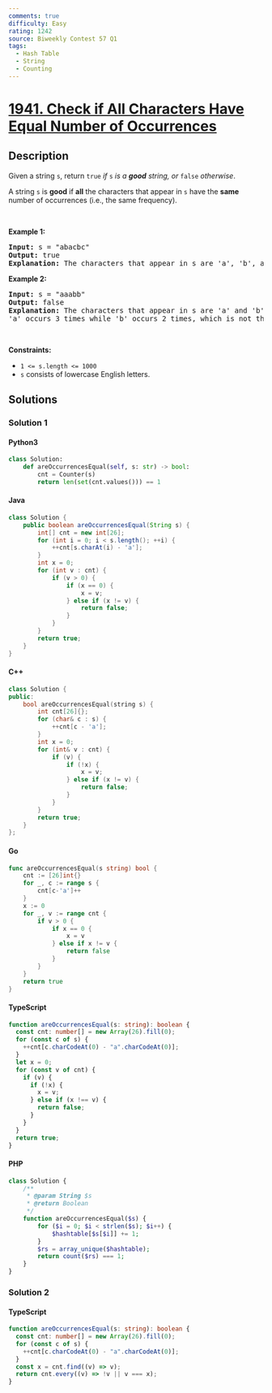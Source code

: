 ```yaml
---
comments: true
difficulty: Easy
rating: 1242
source: Biweekly Contest 57 Q1
tags:
  - Hash Table
  - String
  - Counting
---
```


<!-- problem:start -->

# [1941. Check if All Characters Have Equal Number of Occurrences](https://leetcode.com/problems/check-if-all-characters-have-equal-number-of-occurrences)

## Description

<!-- description:start -->

<p>Given a string <code>s</code>, return <code>true</code><em> if </em><code>s</code><em> is a <strong>good</strong> string, or </em><code>false</code><em> otherwise</em>.</p>

<p>A string <code>s</code> is <strong>good</strong> if <strong>all</strong> the characters that appear in <code>s</code> have the <strong>same</strong> number of occurrences (i.e., the same frequency).</p>

<p>&nbsp;</p>
<p><strong class="example">Example 1:</strong></p>

<pre>
<strong>Input:</strong> s = &quot;abacbc&quot;
<strong>Output:</strong> true
<strong>Explanation:</strong> The characters that appear in s are &#39;a&#39;, &#39;b&#39;, and &#39;c&#39;. All characters occur 2 times in s.
</pre>

<p><strong class="example">Example 2:</strong></p>

<pre>
<strong>Input:</strong> s = &quot;aaabb&quot;
<strong>Output:</strong> false
<strong>Explanation:</strong> The characters that appear in s are &#39;a&#39; and &#39;b&#39;.
&#39;a&#39; occurs 3 times while &#39;b&#39; occurs 2 times, which is not the same number of times.
</pre>

<p>&nbsp;</p>
<p><strong>Constraints:</strong></p>

<ul>
	<li><code>1 &lt;= s.length &lt;= 1000</code></li>
	<li><code>s</code> consists of lowercase English letters.</li>
</ul>

<!-- description:end -->

## Solutions

<!-- solution:start -->

### Solution 1

<!-- tabs:start -->

#### Python3

```python
class Solution:
    def areOccurrencesEqual(self, s: str) -> bool:
        cnt = Counter(s)
        return len(set(cnt.values())) == 1
```

#### Java

```java
class Solution {
    public boolean areOccurrencesEqual(String s) {
        int[] cnt = new int[26];
        for (int i = 0; i < s.length(); ++i) {
            ++cnt[s.charAt(i) - 'a'];
        }
        int x = 0;
        for (int v : cnt) {
            if (v > 0) {
                if (x == 0) {
                    x = v;
                } else if (x != v) {
                    return false;
                }
            }
        }
        return true;
    }
}
```

#### C++

```cpp
class Solution {
public:
    bool areOccurrencesEqual(string s) {
        int cnt[26]{};
        for (char& c : s) {
            ++cnt[c - 'a'];
        }
        int x = 0;
        for (int& v : cnt) {
            if (v) {
                if (!x) {
                    x = v;
                } else if (x != v) {
                    return false;
                }
            }
        }
        return true;
    }
};
```

#### Go

```go
func areOccurrencesEqual(s string) bool {
	cnt := [26]int{}
	for _, c := range s {
		cnt[c-'a']++
	}
	x := 0
	for _, v := range cnt {
		if v > 0 {
			if x == 0 {
				x = v
			} else if x != v {
				return false
			}
		}
	}
	return true
}
```

#### TypeScript

```ts
function areOccurrencesEqual(s: string): boolean {
  const cnt: number[] = new Array(26).fill(0);
  for (const c of s) {
    ++cnt[c.charCodeAt(0) - "a".charCodeAt(0)];
  }
  let x = 0;
  for (const v of cnt) {
    if (v) {
      if (!x) {
        x = v;
      } else if (x !== v) {
        return false;
      }
    }
  }
  return true;
}
```

#### PHP

```php
class Solution {
    /**
     * @param String $s
     * @return Boolean
     */
    function areOccurrencesEqual($s) {
        for ($i = 0; $i < strlen($s); $i++) {
            $hashtable[$s[$i]] += 1;
        }
        $rs = array_unique($hashtable);
        return count($rs) === 1;
    }
}
```

<!-- tabs:end -->

<!-- solution:end -->

<!-- solution:start -->

### Solution 2

<!-- tabs:start -->

#### TypeScript

```ts
function areOccurrencesEqual(s: string): boolean {
  const cnt: number[] = new Array(26).fill(0);
  for (const c of s) {
    ++cnt[c.charCodeAt(0) - "a".charCodeAt(0)];
  }
  const x = cnt.find((v) => v);
  return cnt.every((v) => !v || v === x);
}
```

<!-- tabs:end -->

<!-- solution:end -->

<!-- problem:end -->
